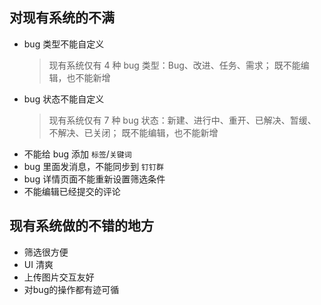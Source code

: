 ## 对现有系统的不满
* bug 类型不能自定义
    > 现有系统仅有 4 种 bug 类型：Bug、改进、任务、需求；
    > 既不能编辑，也不能新增
* bug 状态不能自定义
    > 现有系统仅有 7 种 bug 状态：新建、进行中、重开、已解决、暂缓、不解决、已关闭；
    > 既不能编辑，也不能新增
* 不能给 bug 添加 `标签`/`关键词`
* bug 里面发消息，不能同步到 `钉钉群`
* bug 详情页面不能重新设置筛选条件
* 不能编辑已经提交的评论

## 现有系统做的不错的地方
* 筛选很方便
* UI 清爽
* 上传图片交互友好
* 对bug的操作都有迹可循